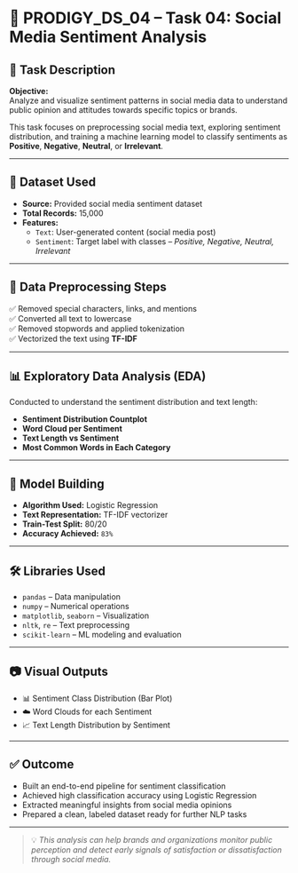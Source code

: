 # 🧠 PRODIGY_DS_04 – Task 04: Social Media Sentiment Analysis

## 📌 Task Description

**Objective:**  
Analyze and visualize sentiment patterns in social media data to understand public opinion and attitudes towards specific topics or brands.

This task focuses on preprocessing social media text, exploring sentiment distribution, and training a machine learning model to classify sentiments as **Positive**, **Negative**, **Neutral**, or **Irrelevant**.

---

## 📁 Dataset Used

- **Source:** Provided social media sentiment dataset  
- **Total Records:** 15,000  
- **Features:**
  - `Text`: User-generated content (social media post)
  - `Sentiment`: Target label with classes – *Positive, Negative, Neutral, Irrelevant*

---

## 🧹 Data Preprocessing Steps

✅ Removed special characters, links, and mentions  
✅ Converted all text to lowercase  
✅ Removed stopwords and applied tokenization  
✅ Vectorized the text using **TF-IDF**  

---

## 📊 Exploratory Data Analysis (EDA)

Conducted to understand the sentiment distribution and text length:

- **Sentiment Distribution Countplot**
- **Word Cloud per Sentiment**
- **Text Length vs Sentiment**
- **Most Common Words in Each Category**

---

## 🤖 Model Building

- **Algorithm Used:** Logistic Regression  
- **Text Representation:** TF-IDF vectorizer  
- **Train-Test Split:** 80/20  
- **Accuracy Achieved:** `83%`  

---

## 🛠️ Libraries Used

- `pandas` – Data manipulation  
- `numpy` – Numerical operations  
- `matplotlib`, `seaborn` – Visualization  
- `nltk`, `re` – Text preprocessing  
- `scikit-learn` – ML modeling and evaluation  

---

## 📷 Visual Outputs

- 📊 Sentiment Class Distribution (Bar Plot)  
- ☁️ Word Clouds for each Sentiment  
- 📈 Text Length Distribution by Sentiment  

---

## ✅ Outcome

- Built an end-to-end pipeline for sentiment classification  
- Achieved high classification accuracy using Logistic Regression  
- Extracted meaningful insights from social media opinions  
- Prepared a clean, labeled dataset ready for further NLP tasks

---

> 💡 *This analysis can help brands and organizations monitor public perception and detect early signals of satisfaction or dissatisfaction through social media.*
